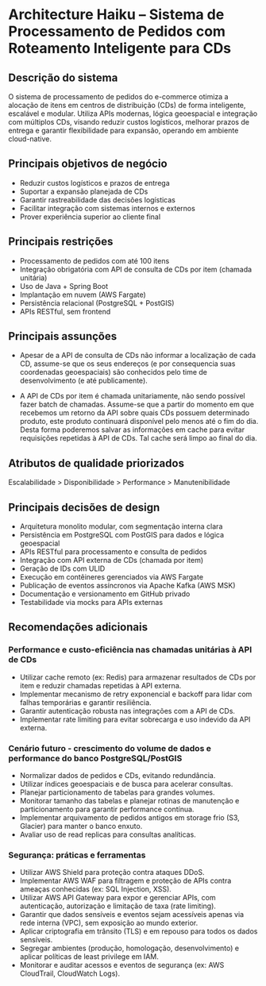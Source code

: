 # Architecture Haiku – Sistema de Processamento de Pedidos com Roteamento Inteligente para CDs

## Descrição do sistema

O sistema de processamento de pedidos do e-commerce otimiza a alocação de itens em centros de distribuição (CDs) de forma inteligente, escalável e modular. Utiliza APIs modernas, lógica geoespacial e integração com múltiplos CDs, visando reduzir custos logísticos, melhorar prazos de entrega e garantir flexibilidade para expansão, operando em ambiente cloud-native.

## Principais objetivos de negócio

- Reduzir custos logísticos e prazos de entrega
- Suportar a expansão planejada de CDs
- Garantir rastreabilidade das decisões logísticas
- Facilitar integração com sistemas internos e externos
- Prover experiência superior ao cliente final

## Principais restrições

- Processamento de pedidos com até 100 itens
- Integração obrigatória com API de consulta de CDs por item (chamada unitária)
- Uso de Java + Spring Boot
- Implantação em nuvem (AWS Fargate)
- Persistência relacional (PostgreSQL + PostGIS)
- APIs RESTful, sem frontend

## Principais assunções

- Apesar de a API de consulta de CDs não informar a localização de cada CD, assume-se que os seus endereços (e por consequencia suas coordenadas geoespaciais) são conhecidos pelo time de desenvolvimento (e até publicamente).

- A API de CDs por item é chamada unitariamente, não sendo possível fazer batch de chamadas. Assume-se que a partir do momento em que recebemos um retorno da API sobre quais CDs possuem determinado produto, este produto continuará disponível pelo menos até o fim do dia. Desta forma poderemos salvar as informações em cache para evitar requisições repetidas à API de CDs. Tal cache será limpo ao final do dia.

## Atributos de qualidade priorizados

Escalabilidade > Disponibilidade > Performance > Manutenibilidade

## Principais decisões de design

- Arquitetura monolito modular, com segmentação interna clara
- Persistência em PostgreSQL com PostGIS para dados e lógica geoespacial
- APIs RESTful para processamento e consulta de pedidos
- Integração com API externa de CDs (chamada por item)
- Geração de IDs com ULID
- Execução em contêineres gerenciados via AWS Fargate
- Publicação de eventos assíncronos via Apache Kafka (AWS MSK)
- Documentação e versionamento em GitHub privado
- Testabilidade via mocks para APIs externas

## Recomendações adicionais

### Performance e custo-eficiência nas chamadas unitárias à API de CDs

- Utilizar cache remoto (ex: Redis) para armazenar resultados de CDs por item e reduzir chamadas repetidas à API externa.
- Implementar mecanismo de retry exponencial e backoff para lidar com falhas temporárias e garantir resiliência.
- Garantir autenticação robusta nas integrações com a API de CDs.
- Implementar rate limiting para evitar sobrecarga e uso indevido da API externa.

### Cenário futuro - crescimento do volume de dados e performance do banco PostgreSQL/PostGIS

- Normalizar dados de pedidos e CDs, evitando redundância.
- Utilizar índices geoespaciais e de busca para acelerar consultas.
- Planejar particionamento de tabelas para grandes volumes.
- Monitorar tamanho das tabelas e planejar rotinas de manutenção e particionamento para garantir performance contínua.
- Implementar arquivamento de pedidos antigos em storage frio (S3, Glacier) para manter o banco enxuto.
- Avaliar uso de read replicas para consultas analíticas.

### Segurança: práticas e ferramentas

- Utilizar AWS Shield para proteção contra ataques DDoS.
- Implementar AWS WAF para filtragem e proteção de APIs contra ameaças conhecidas (ex: SQL Injection, XSS).
- Utilizar AWS API Gateway para expor e gerenciar APIs, com autenticação, autorização e limitação de taxa (rate limiting).
- Garantir que dados sensíveis e eventos sejam acessíveis apenas via rede interna (VPC), sem exposição ao mundo exterior.
- Aplicar criptografia em trânsito (TLS) e em repouso para todos os dados sensíveis.
- Segregar ambientes (produção, homologação, desenvolvimento) e aplicar políticas de least privilege em IAM.
- Monitorar e auditar acessos e eventos de segurança (ex: AWS CloudTrail, CloudWatch Logs).
